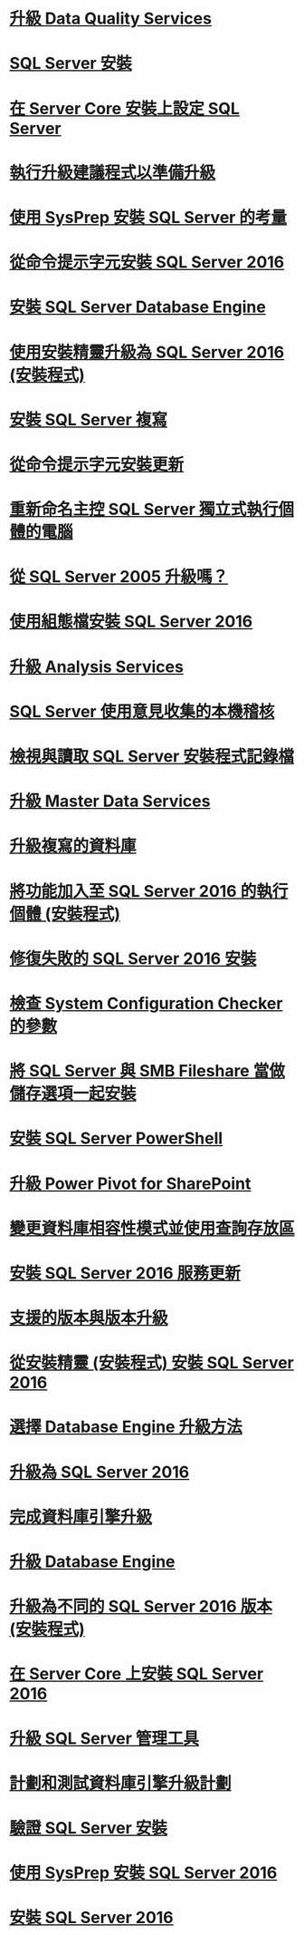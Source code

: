# [升級 Data Quality Services](upgrade-data-quality-services.md)
# [SQL Server 安裝](installation-for-sql-server-2016.md)
# [在 Server Core 安裝上設定 SQL Server](configure-sql-server-on-a-server-core-installation.md)
# [執行升級建議程式以準備升級](prepare-for-upgrade-by-running-data-migration-assistant.md)
# [使用 SysPrep 安裝 SQL Server 的考量](considerations-for-installing-sql-server-using-sysprep.md)
# [從命令提示字元安裝 SQL Server 2016](install-sql-server-2016-from-the-command-prompt.md)
# [安裝 SQL Server Database Engine](install-sql-server-database-engine.md)
# [使用安裝精靈升級為 SQL Server 2016 (安裝程式)](upgrade-to-sql-server-2016-using-the-installation-wizard-setup.md)
# [安裝 SQL Server 複寫](install-sql-server-replication.md)
# [從命令提示字元安裝更新](installing-updates-from-the-command-prompt.md)
# [重新命名主控 SQL Server 獨立式執行個體的電腦](rename-a-computer-that-hosts-a-stand-alone-instance-of-sql-server.md)
# [從 SQL Server 2005 升級嗎？](are-you-upgrading-from-sql-server-2005.md)
# [使用組態檔安裝 SQL Server 2016](install-sql-server-2016-using-a-configuration-file.md)
# [升級 Analysis Services](upgrade-analysis-services.md)
# [SQL Server 使用意見收集的本機稽核](local-audit-for-sql-server-usage-feedback-collection.md)
# [檢視與讀取 SQL Server 安裝程式記錄檔](view-and-read-sql-server-setup-log-files.md)
# [升級 Master Data Services](upgrade-master-data-services.md)
# [升級複寫的資料庫](upgrade-replicated-databases.md)
# [將功能加入至 SQL Server 2016 的執行個體 (安裝程式)](add-features-to-an-instance-of-sql-server-2016-setup.md)
# [修復失敗的 SQL Server 2016 安裝](repair-a-failed-sql-server-2016-installation.md)
# [檢查 System Configuration Checker 的參數](check-parameters-for-the-system-configuration-checker.md)
# [將 SQL Server 與 SMB Fileshare 當做儲存選項一起安裝](install-sql-server-with-smb-fileshare-as-a-storage-option.md)
# [安裝 SQL Server PowerShell](install-sql-server-powershell.md)
# [升級 Power Pivot for SharePoint](upgrade-power-pivot-for-sharepoint.md)
# [變更資料庫相容性模式並使用查詢存放區](change-the-database-compatibility-mode-and-use-the-query-store.md)
# [安裝 SQL Server 2016 服務更新](install-sql-server-2016-servicing-updates.md)
# [支援的版本與版本升級](supported-version-and-edition-upgrades.md)
# [從安裝精靈 (安裝程式) 安裝 SQL Server 2016](install-sql-server-2016-from-the-installation-wizard-setup.md)
# [選擇 Database Engine 升級方法](choose-a-database-engine-upgrade-method.md)
# [升級為 SQL Server 2016](upgrade-to-sql-server-2016.md)
# [完成資料庫引擎升級](complete-the-database-engine-upgrade.md)
# [升級 Database Engine](upgrade-database-engine.md)
# [升級為不同的 SQL Server 2016 版本 (安裝程式)](upgrade-to-a-different-edition-of-sql-server-2016-setup.md)
# [在 Server Core 上安裝 SQL Server 2016](install-sql-server-2016-on-server-core.md)
# [升級 SQL Server 管理工具](upgrade-sql-server-management-tools.md)
# [計劃和測試資料庫引擎升級計劃](plan-and-test-the-database-engine-upgrade-plan.md)
# [驗證 SQL Server 安裝](validate-a-sql-server-installation.md)
# [使用 SysPrep 安裝 SQL Server 2016](install-sql-server-2016-using-sysprep.md)
# [安裝 SQL Server 2016](install-sql-server-2016.md)
